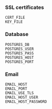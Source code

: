 


### SSL certificates

    CERT_FILE
    KEY_FILE

### Database

    POSTGRES_DB
    POSTGRES_USER
    POSTGRES_PASS
    POSTGRES_HOST
    POSTGRES_PORT


### Email

    EMAIL_HOST
    EMAIL_PORT
    EMAIL_USE_TLS
    EMAIL_HOST_USER
    EMAIL_HOST_PASSWORD
